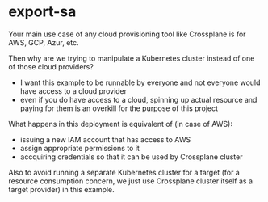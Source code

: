 # export-sa

Your main use case of any cloud provisioning tool like Crossplane is for AWS, GCP, Azur, etc.

Then why are we trying to manipulate a Kubernetes cluster instead of one of those cloud providers?

- I want this example to be runnable by everyone and not everyone would have access to a cloud provider
- even if you do have access to a cloud, spinning up actual resource and paying for them is an overkill for the purpose of this project

What happens in this deployment is equivalent of (in case of AWS):

- issuing a new IAM account that has access to AWS
- assign appropriate permissions to it
- accquiring credentials so that it can be used by Crossplane cluster

Also to avoid running a separate Kubernetes cluster for a target (for a resource consumption concern, we just use Crossplane cluster itself as a target provider) in this example.
